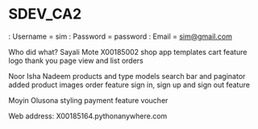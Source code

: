 # SDEV_CA2
: Username = sim
: Password = password
: Email = sim@gmail.com

Who did what?
Sayali Mote X00185002
  shop app templates
  cart feature
  logo
  thank you page
  view and list orders

Noor Isha Nadeem 
  products and type models
  search bar and paginator
  added product images
  order feature
  sign in, sign up and sign out feature

Moyin Olusona
  styling
  payment feature
  voucher
  
  Web address: X00185164.pythonanywhere.com


